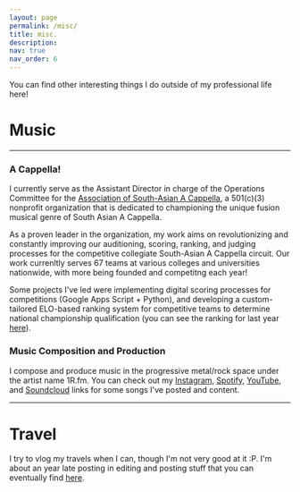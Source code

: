 ```yaml
---
layout: page
permalink: /misc/
title: misc.
description:
nav: true
nav_order: 6
---
```


You can find other interesting things I do outside of my professional life here!

# Music

---

### A Cappella!

I currently serve as the Assistant Director in charge of the Operations Committee for the [Association of South-Asian A Cappella](https://desiacappella.org), a 501(c)(3) nonprofit organization that is dedicated to championing the unique fusion musical genre of South Asian A Cappella. 

As a proven leader in the organization, my work aims on revolutionizing and constantly improving our auditioning, scoring, ranking, and judging processes for the competitive collegiate South-Asian A Cappella circuit. Our work currenltly serves 67 teams at various colleges and universities nationwide, with more being founded and competitng each year!

Some projects I've led were implementing digital scoring processes for competitions (Google Apps Script + Python), and developing a custom-tailored ELO-based ranking system for competitive teams to determine national championship qualification (you can see the ranking for last year [here](https://desiacappella.org/2024-elo-rankings/)).

### Music Composition and Production

I compose and produce music in the progressive metal/rock space under the artist name 1R.fm. You can check out my [Instagram](https://www.instagram.com/1rmusic.fm/), [Spotify](https://open.spotify.com/artist/06I5uFtJcoOQbiictSQAAD?si=WQs9x3uDQ7GA3De_224Ckg), [YouTube](https://www.youtube.com/@1Rmusicfm), and [Soundcloud](https://soundcloud.com/1rmusic) links for some songs I've posted and content.

---

# Travel

I try to vlog my travels when I can, though I'm not very good at it :P. I'm about an year late posting in editing and posting stuff that you can eventually find [here](https://www.youtube.com/@iranjan31).